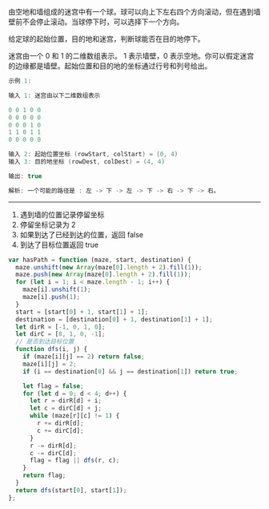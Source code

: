 由空地和墙组成的迷宫中有一个球。球可以向上下左右四个方向滚动，但在遇到墙壁前不会停止滚动。当球停下时，可以选择下一个方向。

给定球的起始位置，目的地和迷宫，判断球能否在目的地停下。

迷宫由一个 0 和 1 的二维数组表示。 1 表示墙壁，0 表示空地。你可以假定迷宫的边缘都是墙壁。起始位置和目的地的坐标通过行号和列号给出。

```cpp
示例 1:

输入 1: 迷宫由以下二维数组表示

0 0 1 0 0
0 0 0 0 0
0 0 0 1 0
1 1 0 1 1
0 0 0 0 0

输入 2: 起始位置坐标 (rowStart, colStart) = (0, 4)
输入 3: 目的地坐标 (rowDest, colDest) = (4, 4)

输出: true

解析: 一个可能的路径是 : 左 -> 下 -> 左 -> 下 -> 右 -> 下 -> 右。
```

---

1. 遇到墙的位置记录停留坐标
2. 停留坐标记录为 2
3. 如果到达了已经到达的位置，返回 false
4. 到达了目标位置返回 true

```javascript
var hasPath = function (maze, start, destination) {
  maze.unshift(new Array(maze[0].length + 2).fill(1));
  maze.push(new Array(maze[0].length + 2).fill(1));
  for (let i = 1; i < maze.length - 1; i++) {
    maze[i].unshift(1);
    maze[i].push(1);
  }
  start = [start[0] + 1, start[1] + 1];
  destination = [destination[0] + 1, destination[1] + 1];
  let dirR = [-1, 0, 1, 0];
  let dirC = [0, 1, 0, -1];
  // 是否到达目标位置
  function dfs(i, j) {
    if (maze[i][j] == 2) return false;
    maze[i][j] = 2;
    if (i == destination[0] && j == destination[1]) return true;

    let flag = false;
    for (let d = 0; d < 4; d++) {
      let r = dirR[d] + i;
      let c = dirC[d] + j;
      while (maze[r][c] != 1) {
        r += dirR[d];
        c += dirC[d];
      }
      r -= dirR[d];
      c -= dirC[d];
      flag = flag || dfs(r, c);
    }
    return flag;
  }
  return dfs(start[0], start[1]);
};
```
